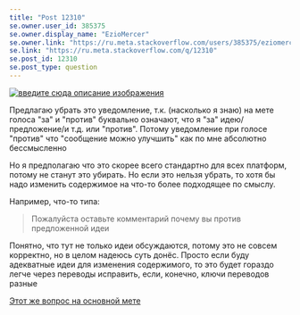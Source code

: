 ```yaml
---
title: "Post 12310"
se.owner.user_id: 385375
se.owner.display_name: "EzioMercer"
se.owner.link: "https://ru.meta.stackoverflow.com/users/385375/eziomercer"
se.link: "https://ru.meta.stackoverflow.com/q/12310"
se.post_id: 12310
se.post_type: question
---
```

<p><a href="https://i.stack.imgur.com/FPpNl.png" rel="nofollow noreferrer"><img src="https://i.stack.imgur.com/FPpNl.png" alt="введите сюда описание изображения" /></a></p>
<p>Предлагаю убрать это уведомление, т.к. (насколько я знаю) на мете голоса &quot;за&quot; и &quot;против&quot; буквально означают, что я &quot;за&quot; идею/предложение/и т.д. или &quot;против&quot;. Потому уведомление при голосе &quot;против&quot; что &quot;сообщение можно улучшить&quot; как по мне абсолютно бессмысленно</p>
<p>Но я предполагаю что это скорее всего стандартно для всех платформ, потому не станут это убирать. Но если это нельзя убрать, то хотя бы надо изменить содержимое на что-то более подходящее по смыслу.</p>
<p>Например, что-то типа:</p>
<blockquote>
<p>Пожалуйста оставьте комментарий почему вы против предложенной идеи</p>
</blockquote>
<p>Понятно, что тут не только идеи обсуждаются, потому это не совсем корректно, но в целом надеюсь суть донёс. Просто если буду адекватные идеи для изменения содержимого, то это будет гораздо легче через переводы исправить, если, конечно, ключи переводов разные</p>
<p><a href="https://meta.stackoverflow.com/questions/422697/change-remove-post-improvement-notification-when-downvote-meta-questions-answers">Этот же вопрос на основной мете</a></p>
